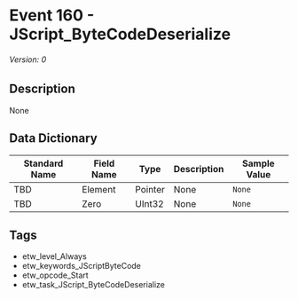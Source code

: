 # Event 160 - JScript_ByteCodeDeserialize
###### Version: 0

## Description
None

## Data Dictionary
|Standard Name|Field Name|Type|Description|Sample Value|
|---|---|---|---|---|
|TBD|Element|Pointer|None|`None`|
|TBD|Zero|UInt32|None|`None`|

## Tags
* etw_level_Always
* etw_keywords_JScriptByteCode
* etw_opcode_Start
* etw_task_JScript_ByteCodeDeserialize
